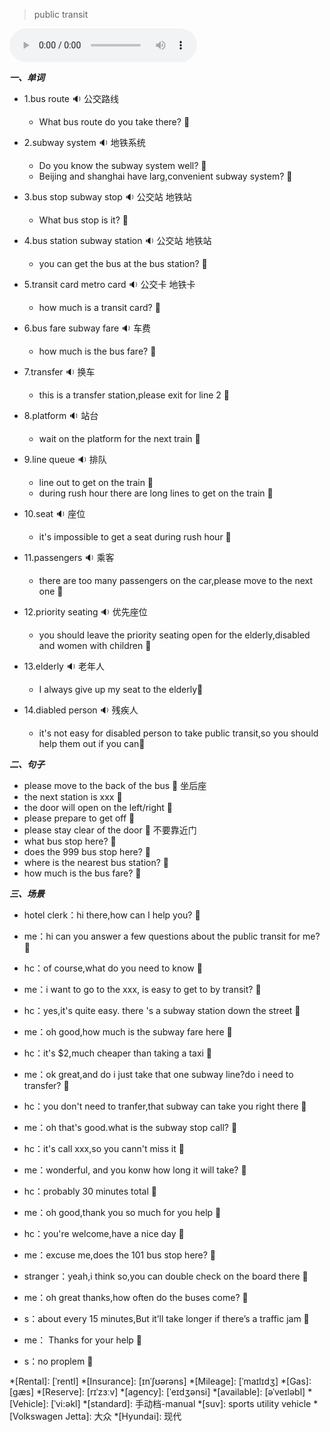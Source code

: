 
> public transit

<audio controls="controls">
  <source src="https://file.cdn.shafish.cn/english/%E4%B9%98%E5%9D%90%E5%85%AC%E5%85%B1%E4%BA%A4%E9%80%9A.mp3" type="audio/mpeg">
Your browser does not support the audio element.
</audio>

***一、单词***

- 1.<span id="english">bus route <span class="point">:sound:</span></span> 公交路线

    - <span id="english">What bus route do you take there? <span class="point">:speech_balloon:</span></span>

- 2.<span id="english">subway system <span class="point">:sound:</span></span> 地铁系统

    - <span id="english">Do you know the subway system well? <span class="point">:speech_balloon:</span></span>
    - <span id="english">Beijing and shanghai have larg,convenient subway system? <span class="point">:speech_balloon:</span></span>

- 3.<span id="english">bus stop subway stop <span class="point">:sound:</span></span> 公交站 地铁站

    - <span id="english">What bus stop is it? <span class="point">:speech_balloon:</span></span>

- 4.<span id="english">bus station subway station <span class="point">:sound:</span></span> 公交站 地铁站

    - <span id="english">you can get the bus at the bus station? <span class="point">:speech_balloon:</span></span>

- 5.<span id="english">transit card metro card <span class="point">:sound:</span></span> 公交卡 地铁卡

    - <span id="english">how much is a transit card? <span class="point">:speech_balloon:</span></span>

- 6.<span id="english">bus fare subway fare <span class="point">:sound:</span></span> 车费

    - <span id="english">how much is the bus fare? <span class="point">:speech_balloon:</span></span>

- 7.<span id="english">transfer <span class="point">:sound:</span></span> 换车

    - <span id="english">this is a transfer station,please exit for line 2 <span class="point">:speech_balloon:</span></span>

- 8.<span id="english">platform <span class="point">:sound:</span></span> 站台

    - <span id="english">wait on the platform for the next train <span class="point">:speech_balloon:</span></span>

- 9.<span id="english">line queue <span class="point">:sound:</span></span> 排队

    - <span id="english">line out to get on the train <span class="point">:speech_balloon:</span></span>
    - <span id="english">during rush hour there are long lines to get on the train <span class="point">:speech_balloon:</span></span>

- 10.<span id="english">seat <span class="point">:sound:</span></span> 座位

    - <span id="english">it's impossible to get a seat during rush hour <span class="point">:speech_balloon:</span></span>

- 11.<span id="english">passengers <span class="point">:sound:</span></span> 乘客

    - <span id="english">there are too many passengers on the car,please move to the next one <span class="point">:speech_balloon:</span></span>

- 12.<span id="english">priority seating <span class="point">:sound:</span></span> 优先座位

    - <span id="english">you should leave the priority seating open for the elderly,disabled and women with children <span class="point">:speech_balloon:</span></span>

- 13.<span id="english">elderly <span class="point">:sound:</span></span> 老年人

    - <span id="english">I always give up my seat to the elderly<span class="point">:speech_balloon:</span></span>

- 14.<span id="english">diabled person <span class="point">:sound:</span></span> 残疾人

    - <span id="english">it's not easy for disabled person to take public transit,so you should help them out if you can<span class="point">:speech_balloon:</span></span>

***二、句子***

- <span id="english">please move to the back of the bus <span class="point">:speech_balloon:</span></span> 坐后座
- <span id="english">the next station is xxx <span class="point">:speech_balloon:</span></span> 
- <span id="english">the door will open on the left/right <span class="point">:speech_balloon:</span></span>
- <span id="english">please prepare to get off  <span class="point">:speech_balloon:</span></span>
- <span id="english">please stay clear of the door  <span class="point">:speech_balloon:</span></span> 不要靠近门
- <span id="english">what bus stop here?  <span class="point">:speech_balloon:</span></span> 
- <span id="english">does the 999 bus stop here?  <span class="point">:speech_balloon:</span></span> 
- <span id="english">where is the nearest bus station?  <span class="point">:speech_balloon:</span></span> 
- <span id="english">how much is the bus fare?  <span class="point">:speech_balloon:</span></span> 

***三、场景***

- hotel clerk：<span id="english">hi there,how can I help you? <span class="point">:speech_balloon:</span></span>
- me：<span id="english">hi can you answer a few questions about the public transit for me? <span class="point">:speech_balloon:</span></span>
- hc：<span id="english">of course,what do you need to know <span class="point">:speech_balloon:</span></span>
- me：<span id="english">i want to go to the xxx, is easy to get to by transit? <span class="point">:speech_balloon:</span></span>
- hc：<span id="english">yes,it's quite easy. there 's a subway station down the street <span class="point">:speech_balloon:</span></span>
- me：<span id="english">oh good,how much is the subway fare here <span class="point">:speech_balloon:</span></span>
- hc：<span id="english">it's $2,much cheaper than taking a taxi <span class="point">:speech_balloon:</span></span>
- me：<span id="english">ok great,and do i just take that one subway line?do i need to transfer? <span class="point">:speech_balloon:</span></span>
- hc：<span id="english">you don't need to tranfer,that subway can take you right there <span class="point">:speech_balloon:</span></span>
- me：<span id="english">oh that's good.what is the subway stop call? <span class="point">:speech_balloon:</span></span>
- hc：<span id="english">it's call xxx,so you cann't miss it <span class="point">:speech_balloon:</span></span>
- me：<span id="english">wonderful, and you konw how long it will take? <span class="point">:speech_balloon:</span></span>
- hc：<span id="english">probably 30 minutes total <span class="point">:speech_balloon:</span></span>
- me：<span id="english">oh good,thank you so much for you help <span class="point">:speech_balloon:</span></span>
- hc：<span id="english">you're welcome,have a nice day <span class="point">:speech_balloon:</span></span>

- me：<span id="english">excuse me,does the 101 bus stop here? <span class="point">:speech_balloon:</span></span>
- stranger：<span id="english">yeah,i think so,you can double check on the board there <span class="point">:speech_balloon:</span></span>
- me：<span id="english">oh great thanks,how often do the buses come? <span class="point">:speech_balloon:</span></span>
- s：<span id="english">about every 15 minutes,But it’ll take longer if there’s a traffic jam <span class="point">:speech_balloon:</span></span>
- me： <span id="english">Thanks for your help <span class="point">:speech_balloon:</span></span>
- s：<span id="english">no proplem <span class="point">:speech_balloon:</span></span>

*[Rental]: [ˈrentl]
*[Insurance]: [ɪnˈʃʊərəns]
*[Mileage]: [ˈmaɪlɪdʒ]
*[Gas]: [ɡæs]
*[Reserve]: [rɪˈzɜːv]
*[agency]: [ˈeɪdʒənsi]
*[available]: [əˈveɪləbl]
*[Vehicle]: [ˈvi:əkl]
*[standard]: 手动档-manual
*[suv]: sports utility vehicle
*[Volkswagen Jetta]: 大众
*[Hyundai]: 现代


